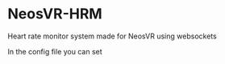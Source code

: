 # NeosVR-HRM
Heart rate monitor system made for NeosVR using websockets

In the config file you can set 
